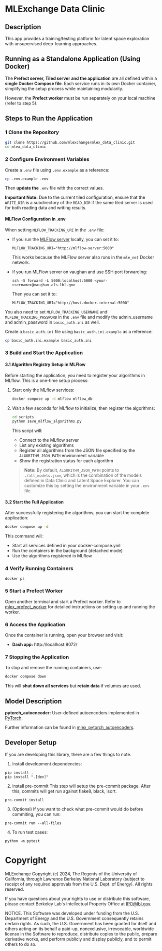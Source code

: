 # MLExchange Data Clinic

## Description
This app provides a training/testing platform for latent space exploration with
unsupervised deep-learning approaches.

## Running as a Standalone Application (Using Docker)

The **Prefect server, Tiled server and the application** are all defined within a **single Docker Compose file**. Each service runs in its own Docker container, simplifying the setup process while maintaining modularity.

However, the **Prefect worker** must be run separately on your local machine (refer to step 5).

## Steps to Run the Application

### 1 Clone the Repository

```sh
git clone https://github.com/mlexchange/mlex_data_clinic.git
cd mlex_data_clinic
```

### 2 Configure Environment Variables

Create a `.env` file using `.env.example` as a reference:

```sh
cp .env.example .env
```

Then **update the** `.env` file with the correct values.

**Important Note:** Due to the current tiled configuration, ensure that the `WRITE_DIR` is a subdirectory of the `READ_DIR` if the same tiled server is used for both reading data and writing results.

#### MLFlow Configuration in .env

When setting `MLFLOW_TRACKING_URI` in the `.env` file:

- If you run the [MLFlow server](https://github.com/xiaoyachong/mlex_mlflow) locally, you can set it to:
  ```
  MLFLOW_TRACKING_URI="http://mlflow-server:5000"
  ```
  This works because the MLFlow server also runs in the `mle_net` Docker network.

- If you run MLFlow server on vaughan and use SSH port forwarding:
  ```
  ssh -S forward -L 5000:localhost:5000 <your-username>@vaughan.als.lbl.gov
  ```
  Then you can set it to:
  ```
  MLFLOW_TRACKING_URI="http://host.docker.internal:5000"
  ```

You also need to set  `MLFLOW_TRACKING_USERNAME` and `MLFLOW_TRACKING_PASSWORD` in the `.env` file and modify the admin_username and admin_password in `basic_auth.ini` as well.

Create a `basic_auth.ini` file using `basic_auth.ini.example` as a reference:

```sh
cp basic_auth.ini.example basic_auth.ini
```


### 3 Build and Start the Application

#### 3.1 Algorithm Registry Setup in MLFlow

Before starting the application, you need to register your algorithms in MLflow. This is a one-time setup process:

1. Start only the MLflow services:
   ```sh
   docker compose up -d mlflow mlflow_db
   ```

2. Wait a few seconds for MLflow to initialize, then register the algorithms:
   ```sh
   cd scripts
   python save_mlflow_algorithms.py
   ```
   
   This script will:
   - Connect to the MLflow server
   - List any existing algorithms
   - Register all algorithms from the JSON file specified by the `ALGORITHM_JSON_PATH` environment variable
   - Show the registration status for each algorithm

   > **Note:** By default, `ALGORITHM_JSON_PATH` points to `./all_models.json`, which is the combination of the models defined in Data Clinic and Latent Space Explorer. You can customize this by setting the environment variable in your `.env` file.

#### 3.2 Start the Full Application

After successfully registering the algorithms, you can start the complete application:

```sh
docker compose up -d
```

This command will:
- Start all services defined in your docker-compose.yml
- Run the containers in the background (detached mode)
- Use the algorithms registered in MLflow

### 4 Verify Running Containers

```sh
docker ps
```

### 5 Start a Prefect Worker

Open another terminal and start a Prefect worker. Refer to [mlex_prefect_worker](https://github.com/mlexchange/mlex_prefect_worker) for detailed instructions on setting up and running the worker.


### 6 Access the Application

Once the container is running, open your browser and visit:
* **Dash app:** http://localhost:8072/

### 7 Stopping the Application

To stop and remove the running containers, use:

```sh
docker compose down
```

This will **shut down all services** but **retain data** if volumes are used.


## Model Description
**pytorch_autoencoder:** User-defined autoencoders implemented in [PyTorch](https://pytorch.org).

Further information can be found in [mlex_pytorch_autoencoders](https://github.com/mlexchange/mlex_pytorch_autoencoders/tree/main).

## Developer Setup
If you are developing this library, there are a few things to note.

1. Install development dependencies:

```
pip install .
pip install ".[dev]"
```

2. Install pre-commit
This step will setup the pre-commit package. After this, commits will get run against flake8, black, isort.

```
pre-commit install
```

3. (Optional) If you want to check what pre-commit would do before commiting, you can run:

```
pre-commit run --all-files
```

4. To run test cases:

```
python -m pytest
```

# Copyright
MLExchange Copyright (c) 2024, The Regents of the University of California, through Lawrence Berkeley National Laboratory (subject to receipt of any required approvals from the U.S. Dept. of Energy). All rights reserved.

If you have questions about your rights to use or distribute this software, please contact Berkeley Lab's Intellectual Property Office at IPO@lbl.gov.

NOTICE.  This Software was developed under funding from the U.S. Department of Energy and the U.S. Government consequently retains certain rights.  As such, the U.S. Government has been granted for itself and others acting on its behalf a paid-up, nonexclusive, irrevocable, worldwide license in the Software to reproduce, distribute copies to the public, prepare derivative works, and perform publicly and display publicly, and to permit others to do so.
